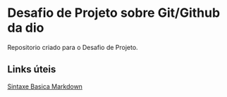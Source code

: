 #  Desafio de Projeto sobre Git/Github da dio
Repositorio criado para o Desafio de Projeto.

## Links úteis
[Sintaxe Basica Markdown](https://www.markdownguide.org/basic-syntax/)
